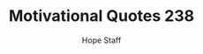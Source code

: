 ---
image: /assets/img/mq/mq_238_shakespeare.png
title: Motivational Quotes 238
categories:
  - Motivational Quotes
author: Hope Staff
notes: Motivational Quotes 238
embed: >-
  EMBED_GOES_HERE
transcript: >-
  SOME LINES OF TEXT START HERE
---